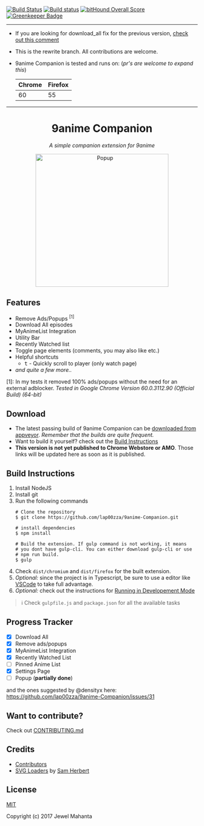[![Build Status](https://travis-ci.org/lap00zza/9anime-Companion.svg?branch=master)](https://travis-ci.org/lap00zza/9anime-Companion)
[![Build status](https://ci.appveyor.com/api/projects/status/glkjys3aw8y9m8vb/branch/master?svg=true)](https://ci.appveyor.com/project/lap00zza/9anime-companion/branch/master)
[![bitHound Overall Score](https://www.bithound.io/github/lap00zza/9anime-Companion/badges/score.svg)](https://www.bithound.io/github/lap00zza/9anime-Companion)
[![Greenkeeper Badge](https://badges.greenkeeper.io/lap00zza/9anime-Companion.svg)](https://greenkeeper.io/)

<hr>

* If you are looking for download_all fix for the previous version, [check out this comment](https://github.com/lap00zza/9anime-Companion/issues/27#issuecomment-308515047)
* This is the rewrite branch. All contributions are welcome.
* 9anime Companion is tested and runs on: (*pr's are welcome to expand this*)

  Chrome | Firefox
  -------|--------
  60     | 55

<hr>

<h1 align="center">
  9anime Companion
</h1>
<p align="center"><em>A simple companion extension for 9anime</em></p>
<p align="center">
    <img src="https://image.ibb.co/jhPg4v/popup.png" height="350px" width="auto" alt="Popup">
</p>

## Features
* Remove Ads/Popups <sup>[1]</sup>
* Download All episodes
* MyAnimeList Integration
* Utility Bar
* Recently Watched list
* Toggle page elements (comments, you may also like etc.)
* Helpful shortcuts
  * <kbd>t</kbd> - Quickly scroll to player (only watch page)
* *and quite a few more..*
 
[1]: In my tests it removed 100% ads/popups without the need for an external adblocker. *Tested in Google Chrome Version 60.0.3112.90 (Official Build) (64-bit)*

## Download
* The latest passing build of 9anime Companion can be [downloaded from appveyor](https://ci.appveyor.com/project/lap00zza/9anime-Companion/build/artifacts?branch=master). *Remember that the builds are quite frequent.*
* Want to build it yourself? check out the [Build Instructions](#build-instructions)
* **This version is not yet published to Chrome Webstore or AMO**. Those links will be updated here as soon as it is published.

## Build Instructions
1. Install NodeJS
2. Install git
3. Run the following commands
   ```shell
   # Clone the repository
   $ git clone https://github.com/lap00zza/9anime-Companion.git
    
   # install dependencies
   $ npm install
 
   # Build the extension. If gulp command is not working, it means 
   # you dont have gulp-cli. You can either download gulp-cli or use
   # npm run build.
   $ gulp
   ```
4. Check `dist/chromium` and `dist/firefox` for the built extension.
5. *Optional:* since the project is in Typescript, be sure to use a editor like [VSCode](https://code.visualstudio.com/) to take full advantage.
6. *Optional:* check out the instructions for [Running in Developement Mode](https://github.com/lap00zza/9anime-Companion/wiki/Running-in-Developement-Mode)

> :information_source: Check `gulpfile.js` and `package.json` for all the available tasks

## Progress Tracker
- [x] Download All
- [x] Remove ads/popups
- [x] MyAnimeList Integration
- [x] Recently Watched List
- [ ] Pinned Anime List
- [x] Settings Page
- [ ] Popup (**partially done**)

and the ones suggested by @densityx here: https://github.com/lap00zza/9anime-Companion/issues/31

## Want to contribute?
Check out [CONTRIBUTING.md](https://github.com/lap00zza/9anime-Companion/blob/rewrite/typescript/.github/CONTRIBUTING.md)

## Credits
* [Contributors](https://github.com/lap00zza/9anime-Companion/graphs/contributors)
* [SVG Loaders](https://github.com/SamHerbert/SVG-Loaders) by [Sam Herbert](https://github.com/SamHerbert)


## License
[MIT](https://github.com/lap00zza/9anime-Companion/blob/rewrite/typescript/LICENSE)

Copyright (c) 2017 Jewel Mahanta
